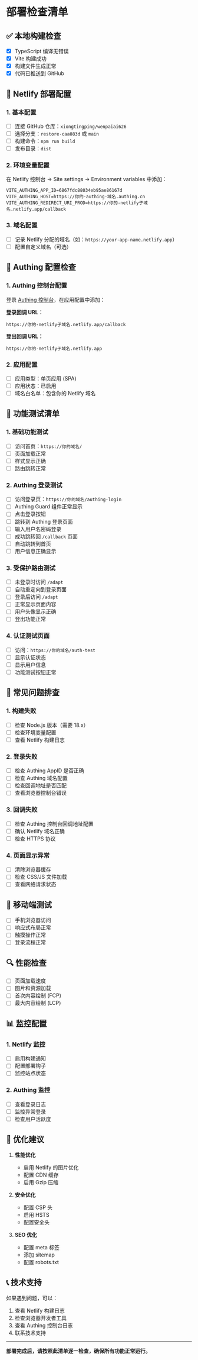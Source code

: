 # 部署检查清单

## ✅ 本地构建检查

- [x] TypeScript 编译无错误
- [x] Vite 构建成功
- [x] 构建文件生成正常
- [x] 代码已推送到 GitHub

## 🔧 Netlify 部署配置

### 1. 基本配置
- [ ] 连接 GitHub 仓库：`xiongtingping/wenpaiai626`
- [ ] 选择分支：`restore-caa083d` 或 `main`
- [ ] 构建命令：`npm run build`
- [ ] 发布目录：`dist`

### 2. 环境变量配置
在 Netlify 控制台 → Site settings → Environment variables 中添加：

```
VITE_AUTHING_APP_ID=6867fdc88034eb95ae86167d
VITE_AUTHING_HOST=https://你的-authing-域名.authing.cn
VITE_AUTHING_REDIRECT_URI_PROD=https://你的-netlify子域名.netlify.app/callback
```

### 3. 域名配置
- [ ] 记录 Netlify 分配的域名（如：`https://your-app-name.netlify.app`）
- [ ] 配置自定义域名（可选）

## 🔐 Authing 配置检查

### 1. Authing 控制台配置
登录 [Authing 控制台](https://console.authing.cn/)，在应用配置中添加：

**登录回调 URL：**
```
https://你的-netlify子域名.netlify.app/callback
```

**登出回调 URL：**
```
https://你的-netlify子域名.netlify.app
```

### 2. 应用配置
- [ ] 应用类型：单页应用 (SPA)
- [ ] 应用状态：已启用
- [ ] 域名白名单：包含你的 Netlify 域名

## 🧪 功能测试清单

### 1. 基础功能测试
- [ ] 访问首页：`https://你的域名/`
- [ ] 页面加载正常
- [ ] 样式显示正确
- [ ] 路由跳转正常

### 2. Authing 登录测试
- [ ] 访问登录页：`https://你的域名/authing-login`
- [ ] Authing Guard 组件正常显示
- [ ] 点击登录按钮
- [ ] 跳转到 Authing 登录页面
- [ ] 输入用户名密码登录
- [ ] 成功跳转回 `/callback` 页面
- [ ] 自动跳转到首页
- [ ] 用户信息正确显示

### 3. 受保护路由测试
- [ ] 未登录时访问 `/adapt`
- [ ] 自动重定向到登录页面
- [ ] 登录后访问 `/adapt`
- [ ] 正常显示页面内容
- [ ] 用户头像显示正确
- [ ] 登出功能正常

### 4. 认证测试页面
- [ ] 访问：`https://你的域名/auth-test`
- [ ] 显示认证状态
- [ ] 显示用户信息
- [ ] 功能测试按钮正常

## 🐛 常见问题排查

### 1. 构建失败
- [ ] 检查 Node.js 版本（需要 18.x）
- [ ] 检查环境变量配置
- [ ] 查看 Netlify 构建日志

### 2. 登录失败
- [ ] 检查 Authing AppID 是否正确
- [ ] 检查 Authing 域名配置
- [ ] 检查回调地址是否匹配
- [ ] 查看浏览器控制台错误

### 3. 回调失败
- [ ] 检查 Authing 控制台回调地址配置
- [ ] 确认 Netlify 域名正确
- [ ] 检查 HTTPS 协议

### 4. 页面显示异常
- [ ] 清除浏览器缓存
- [ ] 检查 CSS/JS 文件加载
- [ ] 查看网络请求状态

## 📱 移动端测试

- [ ] 手机浏览器访问
- [ ] 响应式布局正常
- [ ] 触摸操作正常
- [ ] 登录流程正常

## 🔍 性能检查

- [ ] 页面加载速度
- [ ] 图片和资源加载
- [ ] 首次内容绘制 (FCP)
- [ ] 最大内容绘制 (LCP)

## 📊 监控配置

### 1. Netlify 监控
- [ ] 启用构建通知
- [ ] 配置部署钩子
- [ ] 监控站点状态

### 2. Authing 监控
- [ ] 查看登录日志
- [ ] 监控异常登录
- [ ] 检查用户活跃度

## 🚀 优化建议

1. **性能优化**
   - 启用 Netlify 的图片优化
   - 配置 CDN 缓存
   - 启用 Gzip 压缩

2. **安全优化**
   - 配置 CSP 头
   - 启用 HSTS
   - 配置安全头

3. **SEO 优化**
   - 配置 meta 标签
   - 添加 sitemap
   - 配置 robots.txt

## 📞 技术支持

如果遇到问题，可以：
1. 查看 Netlify 构建日志
2. 检查浏览器开发者工具
3. 查看 Authing 控制台日志
4. 联系技术支持

---

**部署完成后，请按照此清单逐一检查，确保所有功能正常运行。** 